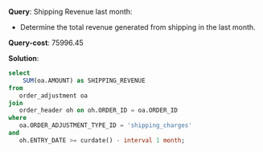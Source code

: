 **Query**: Shipping Revenue last month:
  - Determine the total revenue generated from shipping in the last month.

  **Query-cost**: 75996.45

  **Solution**:
  ```sql
select
      SUM(oa.AMOUNT) as SHIPPING_REVENUE
from 
     order_adjustment oa
join 
     order_header oh on oh.ORDER_ID = oa.ORDER_ID
where 
     oa.ORDER_ADJUSTMENT_TYPE_ID = 'shipping_charges'
and 
     oh.ENTRY_DATE >= curdate() - interval 1 month;
